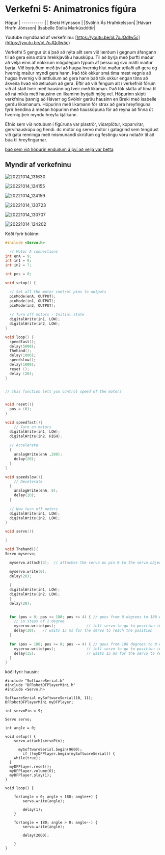 # Verkefni 5: Animatronics fígúra 

Hópur
| ----------- |
| Breki Hlynsson    |
|Svölnir Ás Hrafnkelsson|
|Hávarr Hrafn Jónsson|
|Isabelle Stella Markúsdóttir|

Youtube myndband af verkefninu: [https://youtu.be/oL7oJQdIw5c](https://youtu.be/oL7oJQdIw5c)

Verkefni 5 gengur út á það að nýta allt sem við lærðum í gegnum áfangann til að gera eina stóra hrekkjavöku hauskúpu.
Til að byrja með þurfti maður að velja einn af nokkrum mögulegum týpum af þessu og svo mátti maður byrja.
Við byrjuðum með því að hugsa hvernig hlut maður ætlaði að gera og hvernig maður myndi gera hann.
Það tók okkur smá tíma mest vegnis að hugsa hvernig við ættluðum að gera hann það tók okkur engan tíma að ákveða hvað við ætluðum að gera.
Eftir að við fengum alt í verkefnið fórum við af stað tveir með hausinn og tveir með líkaman.
Það tók slatta af tíma til að ná miklu með hausinn en líkaminn byrjaði mjög vel.
Hópurinn skipti verkfninu þannig að Hávarr og Svölnir gerðu hausinn en Breki með Isabelle gerðu líkamanum. 
Hópurinn með líkamann fór strax að gera hreyfinguna fyrir hendina á meðan hópurinn með hauskúpuna fór að reyna að finna út hvernig þeir myndu hreyfa kjálkann.

Efnið sem við notuðum  í fígúruna var plaströr, viðarplötur, koparvírar, gervihauskúpu og hendi. dc mótor og servo mótor í gatagrind sem tengdust við gata renninga með mismunandi skrúfum og festingu voru notaðir til að búa til hreyfingarnar.


[það sem við hópurin enduðum á því að velja var þetta](https://www.youtube.com/watch?v=Ill7k_zleuQ)

## Myndir af verkefninu

![20221014_131630](https://user-images.githubusercontent.com/88351016/195892488-cf5715de-e210-4cc5-bbbf-549be87fa1be.jpg)

![20221014_124155](https://user-images.githubusercontent.com/88351016/195892816-9d7380dd-5dbd-4881-b6a3-646e2aeaf096.jpg)

![20221014_124159](https://user-images.githubusercontent.com/88351016/195892822-28adefa6-a05b-4f85-9773-3323304b6229.jpg)

![20221014_130723](https://user-images.githubusercontent.com/88351016/195892528-75eb02a9-d69e-4298-9cc5-f4f218cf3be1.jpg)

![20221014_130707](https://user-images.githubusercontent.com/88351016/195892997-3b894441-6bb9-4e14-8432-2219bb897ef4.jpg)

![20221014_124202](https://user-images.githubusercontent.com/88351016/195892661-31dde7d5-5600-4ed3-bc8c-c28f4396b893.jpg)


Kóði fyrir búkinn:

```C++
#include <Servo.h>

  // Motor A connections
int enA = 9;
int in1 = 8;
int in2 = 7;

int pos = 0;

void setup() {

  // Set all the motor control pins to outputs
  pinMode(enA, OUTPUT);
  pinMode(in1, OUTPUT);
  pinMode(in2, OUTPUT);
  
  // Turn off motors - Initial state
  digitalWrite(in1, LOW);
  digitalWrite(in2, LOW);
}

void loop() {
  speedfast();
  delay(5000);
  Thehand();
  delay(1000);
  speedslow();
  delay(1000);
  reset ();
  delay (20);
}


// This function lets you control speed of the motors


void reset(){
  pos = (0);
}

void speedfast(){
    // Turn on motors
  digitalWrite(in1, LOW);
  digitalWrite(in2, HIGH);
  
  // Accelerate
  {
    analogWrite(enA ,200);
    delay(20);
  }
}

void speedslow(){
    // Decelerate
  {
    analogWrite(enA, 0);
    delay(20);
  }
  
  // Now turn off motors
  digitalWrite(in1, LOW);
  digitalWrite(in2, LOW);
}

void servo(){

}

void Thehand(){
Servo myservo;

  myservo.attach(3);  // attaches the servo on pin 9 to the servo object

  myservo.write(0);  
  delay(20);
  
  {
  digitalWrite(in1, LOW);
  digitalWrite(in2, LOW);
  }
  delay(20);

  
  for (pos = 0; pos <= 180; pos += 4) { // goes from 0 degrees to 180 degrees
    // in steps of 1 degree
    myservo.write(pos);              // tell servo to go to position in variable 'pos'
    delay(30);   // waits 15 ms for the servo to reach the position
  }
  
  for (pos = 180; pos >= 0; pos -= 4) { // goes from 180 degrees to 0 degrees
    myservo.write(pos);              // tell servo to go to position in variable 'pos'
    delay(35);                       // waits 15 ms for the servo to reach the position
  }
}
```


kóði fyrir hausin:

```
#include "SoftwareSerial.h"
#include "DFRobotDFPlayerMini.h"
#include <Servo.h>

SoftwareSerial mySoftwareSerial(10, 11);
DFRobotDFPlayerMini myDFPlayer;

int servoPin = 9;

Servo servo;

int angle = 0;

void setup() {
    servo.attach(servoPin);

      mySoftwareSerial.begin(9600);
        if (!myDFPlayer.begin(mySoftwareSerial)) {
    while(true);
  }
  myDFPlayer.reset();
  myDFPlayer.volume(0);
  myDFPlayer.play(1);
}

void loop() {

    for(angle = 0; angle < 180; angle++) {
        servo.write(angle);

        delay(1);
    }

    for(angle = 180; angle > 0; angle--) {
        servo.write(angle);

        delay(2000);

    }
}
```
